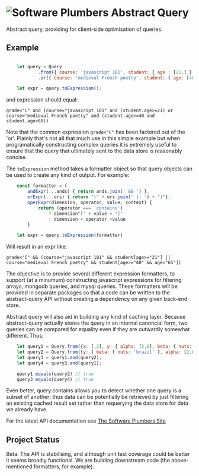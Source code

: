# ![Software Plumbers](http://docs.softwareplumbers.com/common/img/SquareIdent-160.png) Abstract Query

Abstract query, providing for client-side optimisation of queries.

## Example

```javascript

   	let query = Query
    		.from({ course: 'javascript 101', student: { age : [21,] }, grade: [,'C']})
    		.or({ course: 'medieval French poetry', student: { age: [40,65]}, grade: [,'C']})

    let expr = query.toExpression();
```

and expression should equal:

`grade<"C" and (course="javascript 101" and (student.age>=21) or course="medieval French poetry" and (student.age>=40 and student.age<65))`

Note that the common expression `grade<"C"` has been factored out of the 'or'. Plainly that's not all that much use in this simple example but when programatically constructing complex queries it is extremely useful to ensure that the query that ultimately sent to the data store is reasonably concise.

The `toExpression` method takes a formatter object so that query objects can be used to create any kind of output. For example:

```javascript
	const formatter = {
    	andExpr(...ands) { return ands.join(' && ') }, 
    	orExpr(...ors) { return "(" + ors.join(' || ') + ")"},
    	operExpr(dimension, operator, value, context) { 
    		return (operator === 'contains')
    			? dimension"[" + value + "]"
    			: dimension + operator +value 
    	}

    let expr = query.toExpression(formatter)
```

Will result in an expr like: 

`grade<"C" && (course="javascript 101" && student[age>="21"] || course="medieval French poetry" && student[age>="40" && age<"65"])`

The objective is to provide several different expression formatters, to support (at a minumum) constructing javascript expressions for filtering arrays, mongodb queries, and mysql queries. These formatters will be provided in separate packages so that a code can be written to the abstract-query API without creating a dependency on any given back-end store.

Abstract query will also aid in building any kind of caching layer. Because abstract-query actually stores the query in an internal canoncial form, two queries can be compared for equality even if they are outwardly somewhat different. Thus:

```javascript
   	let query1 = Query.from({x: [,2], y: { alpha: [2,6], beta: { nuts: 'brazil' }}});
    let query2 = Query.from({y: { beta: { nuts: 'brazil' }, alpha: [2,6]}, x: [,2]});
    let query3 = query1.and(query2);
    let query4 = query2.and(query1);

    query1.equals(query2) // true
    query3.equals(query4) // true
```

Even better, query.contains allows you to detect whether one query is a subset of another; thus data can be potentially be retrieved by just filtering an existing cached result set rather than requerying the data store for data we already have.

For the latest API documentation see [The Software Plumbers Site](http://docs.softwareplumbers.com/abstract-query/master)

## Project Status

Beta. The API is stabilising, and although unit test coverage could be better it seems broadly functional. We are building downstream code (the above-mentioned formatters, for example).

